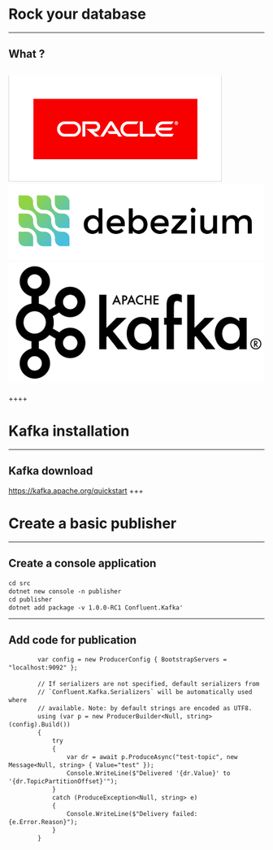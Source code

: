 # Rock your database
---
## What ?
![alt text](assets/oracle.gif "Oracle")
![alt text](assets/debezium.png "Debezium")
![alt text](assets/kafka.png "Kafka")
---
++++
# Kafka installation
---
## Kafka download
https://kafka.apache.org/quickstart
+++
# Create a basic publisher
---
## Create a console application
~~~~ 
cd src
dotnet new console -n publisher
cd publisher
dotnet add package -v 1.0.0-RC1 Confluent.Kafka'
~~~~ 
---
## Add code for publication
~~~~ 
        var config = new ProducerConfig { BootstrapServers = "localhost:9092" };

        // If serializers are not specified, default serializers from
        // `Confluent.Kafka.Serializers` will be automatically used where
        // available. Note: by default strings are encoded as UTF8.
        using (var p = new ProducerBuilder<Null, string>(config).Build())
        {
            try
            {
                var dr = await p.ProduceAsync("test-topic", new Message<Null, string> { Value="test" });
                Console.WriteLine($"Delivered '{dr.Value}' to '{dr.TopicPartitionOffset}'");
            }
            catch (ProduceException<Null, string> e)
            {
                Console.WriteLine($"Delivery failed: {e.Error.Reason}");
            }
        }
~~~~ 
